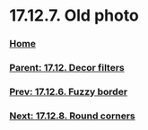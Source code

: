 # 17.12.7. Old photo

### [Home](./00-home.md)
### [Parent: 17.12. Decor filters](./17-12-00-decor-filters.md)
### [Prev: 17.12.6. Fuzzy border](./17-12-06-fuzzy-border.md)
### [Next: 17.12.8. Round corners](./17-12-08-round-corners.md)
